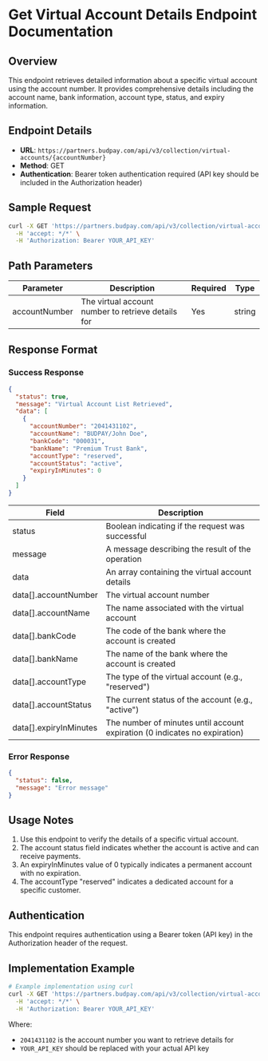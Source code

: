 # Get Virtual Account Details Endpoint Documentation

## Overview
This endpoint retrieves detailed information about a specific virtual account using the account number. It provides comprehensive details including the account name, bank information, account type, status, and expiry information.

## Endpoint Details
- **URL**: `https://partners.budpay.com/api/v3/collection/virtual-accounts/{accountNumber}`
- **Method**: GET
- **Authentication**: Bearer token authentication required (API key should be included in the Authorization header)

## Sample Request
```bash
curl -X GET 'https://partners.budpay.com/api/v3/collection/virtual-accounts/2041431102' \
  -H 'accept: */*' \
  -H 'Authorization: Bearer YOUR_API_KEY'
```

## Path Parameters

| Parameter | Description | Required | Type |
|-----------|-------------|----------|------|
| accountNumber | The virtual account number to retrieve details for | Yes | string |

## Response Format

### Success Response
```json
{
  "status": true,
  "message": "Virtual Account List Retrieved",
  "data": [
    {
      "accountNumber": "2041431102",
      "accountName": "BUDPAY/John Doe",
      "bankCode": "000031",
      "bankName": "Premium Trust Bank",
      "accountType": "reserved",
      "accountStatus": "active",
      "expiryInMinutes": 0
    }
  ]
}
```

| Field | Description |
|-------|-------------|
| status | Boolean indicating if the request was successful |
| message | A message describing the result of the operation |
| data | An array containing the virtual account details |
| data[].accountNumber | The virtual account number |
| data[].accountName | The name associated with the virtual account |
| data[].bankCode | The code of the bank where the account is created |
| data[].bankName | The name of the bank where the account is created |
| data[].accountType | The type of the virtual account (e.g., "reserved") |
| data[].accountStatus | The current status of the account (e.g., "active") |
| data[].expiryInMinutes | The number of minutes until account expiration (0 indicates no expiration) |

### Error Response
```json
{
  "status": false,
  "message": "Error message"
}
```

## Usage Notes
1. Use this endpoint to verify the details of a specific virtual account.
2. The account status field indicates whether the account is active and can receive payments.
3. An expiryInMinutes value of 0 typically indicates a permanent account with no expiration.
4. The accountType "reserved" indicates a dedicated account for a specific customer.

## Authentication
This endpoint requires authentication using a Bearer token (API key) in the Authorization header of the request.

## Implementation Example

```bash
# Example implementation using curl
curl -X GET 'https://partners.budpay.com/api/v3/collection/virtual-accounts/2041431102' \
  -H 'accept: */*' \
  -H 'Authorization: Bearer YOUR_API_KEY'
```

Where:
- `2041431102` is the account number you want to retrieve details for
- `YOUR_API_KEY` should be replaced with your actual API key